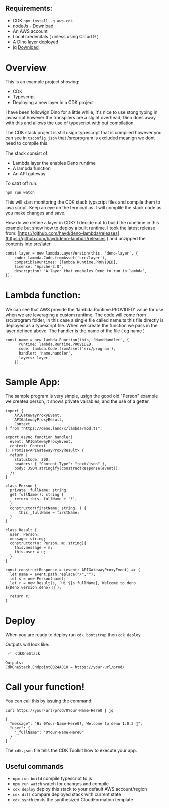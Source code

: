 ## Requirements:
- CDK
```npm install -g aws-cdk```
- nodeJs - [Download](https://nodejs.org/en/download/)
- An AWS account
- Local credenitals ( unless using Cloud 9 )
- A Dino layer deployed
- jq [Download](https://stedolan.github.io/jq/)

# Overview

This is an example project showing:
- CDK
- Typescript
- Deploying a new layer in a CDK project

I have been followign Dino for a little while, it's nice to use stong typing in javascript however the transpilers are a slgiht overhead, Dino does away with this and allows the use of typescript with out compilation.

The CDK stack project is still usign typescript that is compiled however you can see in ```tsconfig.json``` that /srcprogram is excluded meanign we dont need to compile this.

The stack consist of:
- Lambda layer the enables Deno runtime
- A lambda function
- An API gateway

To satrt off run:
```
npm run watch

```
This will start monitoring the CDK stack typscript files and compile them to java script.  Keep an eye on the terminal as it will complile the stack code as you make changes and save.

How do we define a layer in CDK?  I decide not to build the runetime in this example but show how to deploy a built runtime.  I took the latest release from: 
[https://github.com/hayd/deno-lambda/releases](https://github.com/hayd/deno-lambda/releases
) and unzipped the contents into src/later

```
const layer = new lambda.LayerVersion(this, 'deno-layer', {
    code: lambda.Code.fromAsset('src/layer'),
    compatibleRuntimes: [lambda.Runtime.PROVIDED],
    license: 'Apache-2.0',
    description: 'A layer that enebales Deno to run in lambda',
});
```
# Lambda function:
We can see that AWS provide the 'lambda.Runtime.PROVIDED' value for use when we are leveraging a custom runtime.
The code will come from src/program folder, in this case a single file called name.ts this file directly is deployed as a typescript file.  When we create the function we pass in the layer defined above.  The handler is the name of the file ( eg name )

```
const name = new lambda.Function(this, 'NameHandler', {
      runtime: lambda.Runtime.PROVIDED,
      code: lambda.Code.fromAsset('src/program'),
      handler: 'name.handler',
      layers: layer,
    })
```

# Sample App:
The sample program is very simple, usign the good old "Person" example we createa  person, it shows private vairables, and the use of a getter.

```
import {
    APIGatewayProxyEvent,
    APIGatewayProxyResult,
    Context
} from "https://deno.land/x/lambda/mod.ts";

export async function handler(
  event: APIGatewayProxyEvent,
  context: Context
): Promise<APIGatewayProxyResult> {
  return {
    statusCode: 200,
    headers: { "Content-Type": "text/json" },
    body: JSON.stringify(constructResponse(event)),
  };
}

class Person {
  private _fullName: string;
  get fullName(): string {
    return this._fullName + '!';
  }
  constructor(firstName: string, ) {
      this._fullName = firstName;
  }
}

class Result {
  user: Person;
  message: string;
  constructor(u: Person, m: string){
    this.message = m;
    this.user = u;
  }
}

const constructResponse = (event: APIGatewayProxyEvent) => {
  let name = event.path.replace("/","");
  let s = new Person(name);
  let r = new Result(s, `Hi ${s.fullName}, Welcome to deno ${Deno.version.deno} 🦕`);

  return r;
}
```
# Deploy
When you are ready to deploy run ```cdk bootstrap``` then ```cdk deploy```

Outputs will look like:
```
 ✅  CdkOneStack

Outputs:
CdkOneStack.Endpoint8024A810 = https://your-url/prod/
```

# Call your function!
You can call this by issuing the command:
```
curl https://your-url/prod/0Your-Name-Here0 | jq
```

```
{
  "message": "Hi 0Your-Name-Here0!, Welcome to deno 1.0.2 🦕",
  "user": {
    "_fullName": "0Your-Name-Here0"
  }
}

```

The `cdk.json` file tells the CDK Toolkit how to execute your app.

## Useful commands

 * `npm run build`   compile typescript to js
 * `npm run watch`   watch for changes and compile
 * `cdk deploy`      deploy this stack to your default AWS account/region
 * `cdk diff`        compare deployed stack with current state
 * `cdk synth`       emits the synthesized CloudFormation template